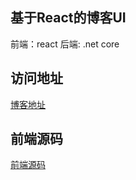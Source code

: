## 基于React的博客UI
  前端：react
  后端: .net core 

## 访问地址
[博客地址](http://blog.narojay.site/)
## 前端源码
[前端源码](https://github.com/narojay/Narojay.blog.UI.React)




